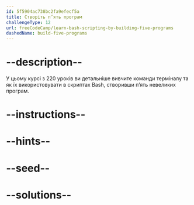 ```yaml
---
id: 5f5904ac738bc2fa9efecf5a
title: Створіть п’ять програм
challengeType: 12
url: freeCodeCamp/learn-bash-scripting-by-building-five-programs
dashedName: build-five-programs
---
```


# --description--

У цьому курсі з 220 уроків ви детальніше вивчите команди терміналу та як їх використовувати в скриптах Bash, створивши п’ять невеликих програм.

# --instructions--

# --hints--

# --seed--

# --solutions--
